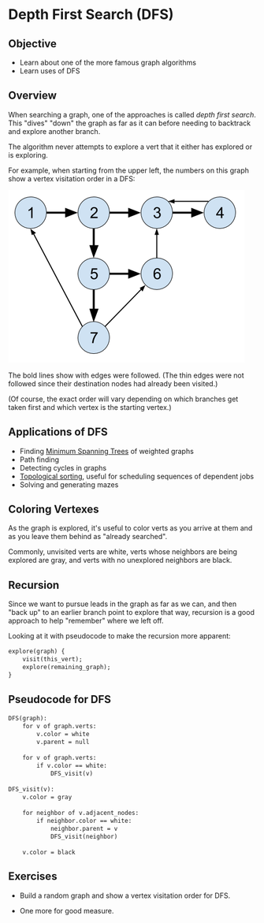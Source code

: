 # Depth First Search (DFS)

## Objective

- Learn about one of the more famous graph algorithms
- Learn uses of DFS

## Overview

When searching a graph, one of the approaches is called _depth first
search_. This "dives" "down" the graph as far as it can before needing
to backtrack and explore another branch.

The algorithm never attempts to explore a vert that it either has
explored or is exploring.

For example, when starting from the upper left, the numbers on this
graph show a vertex visitation order in a DFS:

![DFS visit order](img/dfs-visit-order.png)

The bold lines show with edges were followed. (The thin edges were not
followed since their destination nodes had already been visited.)

(Of course, the exact order will vary depending on which branches get
taken first and which vertex is the starting vertex.)

## Applications of DFS

- Finding [Minimum Spanning Trees](https://en.wikipedia.org/wiki/Minimum_spanning_tree) of weighted graphs
- Path finding
- Detecting cycles in graphs
- [Topological sorting](https://en.wikipedia.org/wiki/Topological_sorting), useful for scheduling sequences of dependent jobs
- Solving and generating mazes

## Coloring Vertexes

As the graph is explored, it's useful to color verts as you arrive at
them and as you leave them behind as "already searched".

Commonly, unvisited verts are white, verts whose neighbors are being
explored are gray, and verts with no unexplored neighbors are black.

## Recursion

Since we want to pursue leads in the graph as far as we can, and then
"back up" to an earlier branch point to explore that way, recursion is a
good approach to help "remember" where we left off.

Looking at it with pseudocode to make the recursion more apparent:

```pseudocode
explore(graph) {
    visit(this_vert);
    explore(remaining_graph);
}
```

## Pseudocode for DFS

```pseudocode
DFS(graph):
    for v of graph.verts:
        v.color = white
        v.parent = null

    for v of graph.verts:
        if v.color == white:
            DFS_visit(v)

DFS_visit(v):
    v.color = gray

    for neighbor of v.adjacent_nodes:
        if neighbor.color == white:
            neighbor.parent = v
            DFS_visit(neighbor)

    v.color = black

```

## Exercises

- Build a random graph and show a vertex visitation order for DFS.

- One more for good measure.
